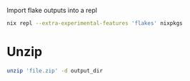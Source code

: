 
Import flake outputs into a repl
```bash
nix repl --extra-experimental-features 'flakes' nixpkgs
```

# Unzip
```bash
unzip 'file.zip' -d output_dir
```